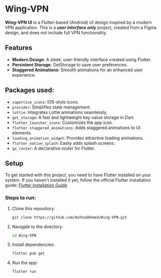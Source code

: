 # Wing-VPN

**Wing-VPN UI** is a Flutter-based (Android) UI design inspired by a modern VPN application. This is a ***user interface only*** project, created from a Figma design, and does not include full VPN functionality.

## Features
- **Modern Design**: A sleek, user-friendly interface created using Flutter.
- **Persistent Storage**: GetStorage to save user preferences.
- **Staggered Animations**: Smooth animations for an enhanced user experience.
  
## Packages used:
- `cupertino_icons`: iOS-style icons.
- `provider`: Simplifies state management.
- `lottie`: Integrates Lottie animations seamlessly.
- `get_storage`: A fast and lightweight key-value storage in Dart.
- `flutter_launcher_icons`: Customizes the app icon.
- `flutter_staggered_animations`: Adds staggered animations to UI elements.
- `loading_animation_widget`: Provides attractive loading animations.
- `flutter_native_splash`: Easily adds splash screens.
- `go_router`: A declarative router for Flutter.

## Setup

To get started with this project, you need to have Flutter installed on your system. If you haven't installed it yet, follow the official Flutter installation guide: [Flutter Installation Guide](https://flutter.dev/docs/get-started/install)

### Steps to run:
1. Clone this repository:
   ```bash
   git clone https://github.com/AshhadAhmed/Wing-VPN.git

2. Navigate to the directory: 
   ```bash
   cd Wing-VPN

3. Install dependencies:
    ```bash
    flutter pub get

4. Run the app:
    ```bash
    flutter run
    